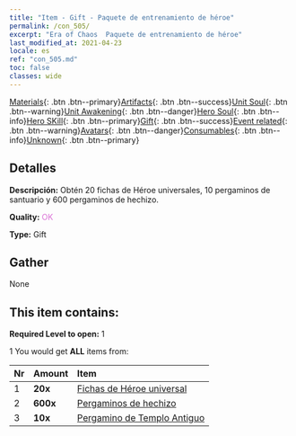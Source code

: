 ```yaml
---
title: "Item - Gift - Paquete de entrenamiento de héroe"
permalink: /con_505/
excerpt: "Era of Chaos  Paquete de entrenamiento de héroe"
last_modified_at: 2021-04-23
locale: es
ref: "con_505.md"
toc: false
classes: wide
---
```

 [Materials](/ItemsES/){: .btn .btn--primary}[Artifacts](/ItemsES/Artifacts/){: .btn .btn--success}[Unit Soul](/ItemsES/UnitSoul/){: .btn .btn--warning}[Unit Awakening](/ItemsES/UnitAwakening/){: .btn .btn--danger}[Hero Soul](/ItemsES/HeroSoul/){: .btn .btn--info}[Hero SKill](/ItemsES/HeroSkill/){: .btn .btn--primary}[Gift](/ItemsES/Gift/){: .btn .btn--success}[Event related](/ItemsES/Events/){: .btn .btn--warning}[Avatars](/ItemsES/Avatars/){: .btn .btn--danger}[Consumables](/ItemsES/Consumables/){: .btn .btn--info}[Unknown](/ItemsES/Unknown/){: .btn .btn--primary}

## Detalles
 **Descripción:** Obtén 20 fichas de Héroe universales, 10 pergaminos de santuario y 600 pergaminos de hechizo.

 **Quality:** <span style="color: #DA70D6">OK</span>

 **Type:** Gift

## Gather

  None

## This item contains:

 **Required Level to open:** 1

 1 You would get **ALL** items  from:

  | Nr | Amount |     Item    |
  |:---|:-------|:------------|
  | 1 |  **20x** | [Fichas de Héroe universal](/ItemsES/her_358/) |  | 
  | 2 |  **600x** | [Pergaminos de hechizo](/ItemsES/con_694/) |  | 
  | 3 |  **10x** | [Pergamino de Templo Antiguo](/ItemsES/con_697/) |  | 

